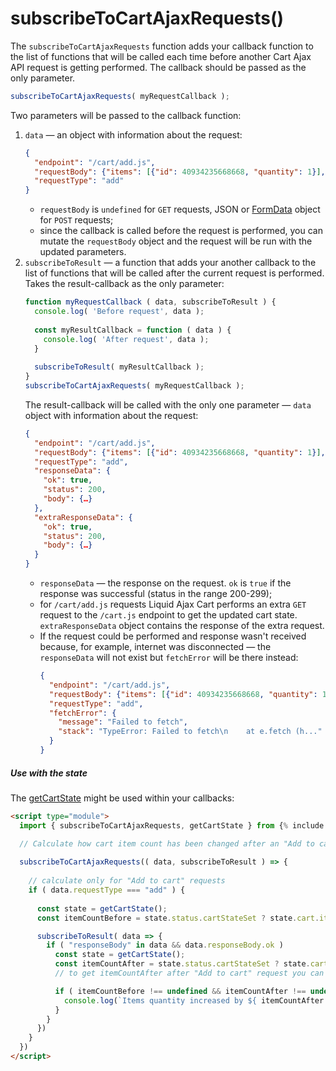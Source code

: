 # subscribeToCartAjaxRequests()
The `subscribeToCartAjaxRequests` function adds your callback function to the list of functions that will be called each time before another Cart Ajax API request is getting performed.
The callback should be passed as the only parameter.

```javascript
subscribeToCartAjaxRequests( myRequestCallback );
```

Two parameters will be passed to the callback function: 
1. `data` — an object with information about the request:
    ```json
    {
      "endpoint": "/cart/add.js",
      "requestBody": {"items": [{"id": 40934235668668, "quantity": 1}], "sections": "my-cart"},
      "requestType": "add"
    }
    ```
    * `requestBody` is `undefined` for `GET` requests, JSON or [FormData](https://developer.mozilla.org/en-US/docs/Web/API/FormData) object for `POST` requests;
    * since the callback is called before the request is performed, you can mutate the `requestBody` object and the request will be run with the updated parameters.
2. `subscribeToResult` — a function that adds your another callback to the list of functions that will be called after the current request is performed. Takes the result-callback as the only parameter:
    ```javascript
    function myRequestCallback ( data, subscribeToResult ) {
      console.log( 'Before request', data );
      
      const myResultCallback = function ( data ) {
        console.log( 'After request', data );
      }
      
      subscribeToResult( myResultCallback );
    }
    subscribeToCartAjaxRequests( myRequestCallback );
    ```
    The result-callback will be called with the only one parameter — `data` object with information about the request:
    ```json
    {
      "endpoint": "/cart/add.js",
      "requestBody": {"items": [{"id": 40934235668668, "quantity": 1}], "sections": "my-cart"},
      "requestType": "add",
      "responseData": {
        "ok": true, 
        "status": 200, 
        "body": {…}
      },
      "extraResponseData": {
        "ok": true, 
        "status": 200, 
        "body": {…}
      }
    }
    ```
    * `responseData` — the response on the request. `ok` is `true` if the response was successful (status in the range 200-299);
    * for `/cart/add.js` requests Liquid Ajax Cart performs an extra `GET` request to the `/cart.js` endpoint to get the updated cart state. `extraResponseData` object contains the response of the extra request.
    * If the request could be performed and response wasn't received because, for example, internet was disconnected — the `responseData` will not exist but `fetchError` will be there instead:
      ```json
      {
        "endpoint": "/cart/add.js",
        "requestBody": {"items": [{"id": 40934235668668, "quantity": 1}], "sections": "my-cart"},
        "requestType": "add",
        "fetchError": {
          "message": "Failed to fetch",
          "stack": "TypeError: Failed to fetch\n    at e.fetch (h..."
        }
      }
      ```

##### Use with the state
The [getCartState](/reference/getCartState) might be used within your callbacks:

```html
<script type="module">
  import { subscribeToCartAjaxRequests, getCartState } from {% include code/last-release-file-name.html asset_url=true %}

  // Calculate how cart item count has been changed after an "Add to cart" request
  
  subscribeToCartAjaxRequests(( data, subscribeToResult ) => {
    
    // calculate only for "Add to cart" requests
    if ( data.requestType === "add" ) {
  
      const state = getCartState();
      const itemCountBefore = state.status.cartStateSet ? state.cart.item_count : undefined;

      subscribeToResult( data => {
        if ( "responseBody" in data && data.responseBody.ok )
          const state = getCartState();
          const itemCountAfter = state.status.cartStateSet ? state.cart.item_count : undefined;
          // to get itemCountAfter after "Add to cart" request you can also use data.extraResponseData.body.item_count 

          if ( itemCountBefore !== undefined && itemCountAfter !== undefined ) {
            console.log(`Items quantity increased by ${ itemCountAfter - itemCountBefore } pcs`);
          }
        }
      })
    }
  })
</script>

```
